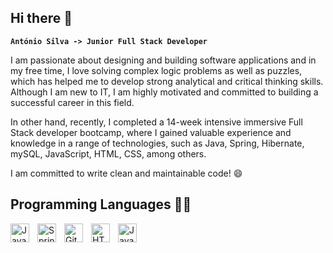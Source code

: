 ## Hi there 👋

**`António Silva -> Junior Full Stack Developer`**

I am passionate about designing and building software applications and in my free time, I love solving complex logic problems as well as puzzles, which has helped me to develop strong analytical and critical thinking skills. Although I am new to IT, I am highly motivated and committed to building a successful career in this field. 

In other hand, recently, I completed a 14-week intensive immersive Full Stack developer bootcamp, where I gained valuable experience and knowledge in a range of technologies, such as Java, Spring, Hibernate, mySQL, JavaScript, HTML, CSS, among others. 

I am committed to write clean and maintainable code! 😄

## Programming Languages 👨‍💻

<img align="left" alt="Java" width="30px" style="padding-right:10px;" src="https://cdn.jsdelivr.net/gh/devicons/devicon/icons/java/java-original.svg" />
<img align="left" alt="Spring" width="30px" style="padding-right:10px;" src="https://cdn.jsdelivr.net/gh/devicons/devicon/icons/spring/spring-original.svg" />
<img align="left" alt="Git" width="30px" style="padding-right:10px;" src="https://cdn.jsdelivr.net/gh/devicons/devicon/icons/git/git-original.svg" />
<img align="left" alt="HTML5" width="30px" style="padding-right:10px;" src="https://cdn.jsdelivr.net/gh/devicons/devicon/icons/html5/html5-plain.svg" />
<img align="left" alt="JavaScript" width="30px" style="padding-right:10px;" src="https://cdn.jsdelivr.net/gh/devicons/devicon/icons/javascript/javascript-plain.svg" />
<br />
